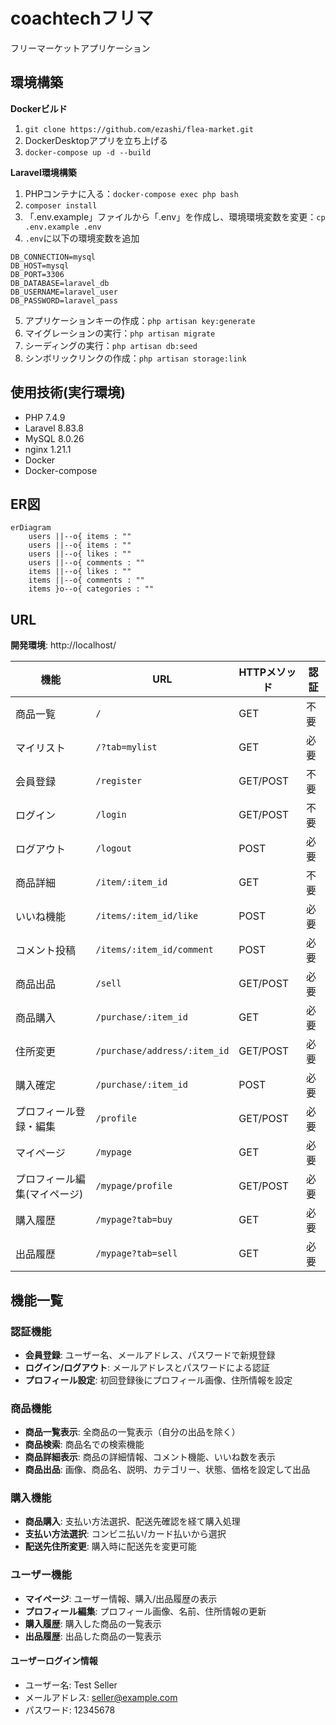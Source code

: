 # coachtechフリマ

フリーマーケットアプリケーション

## 環境構築

**Dockerビルド**
1. `git clone https://github.com/ezashi/flea-market.git`
2. DockerDesktopアプリを立ち上げる
3. `docker-compose up -d --build`

**Laravel環境構築**
1. PHPコンテナに入る：`docker-compose exec php bash`
2. `composer install`
3. 「.env.example」ファイルから「.env」を作成し、環境環境変数を変更：`cp .env.example .env`
4. `.env`に以下の環境変数を追加
```
DB_CONNECTION=mysql
DB_HOST=mysql
DB_PORT=3306
DB_DATABASE=laravel_db
DB_USERNAME=laravel_user
DB_PASSWORD=laravel_pass
```
5. アプリケーションキーの作成：`php artisan key:generate`
6. マイグレーションの実行：`php artisan migrate`
7. シーディングの実行：`php artisan db:seed`
8. シンボリックリンクの作成：`php artisan storage:link`

## 使用技術(実行環境)
- PHP 7.4.9
- Laravel 8.83.8
- MySQL 8.0.26
- nginx 1.21.1
- Docker
- Docker-compose

## ER図
```mermaid
erDiagram
    users ||--o{ items : ""
    users ||--o{ items : ""
    users ||--o{ likes : ""
    users ||--o{ comments : ""
    items ||--o{ likes : ""
    items ||--o{ comments : ""
    items }o--o{ categories : ""
```

## URL
**開発環境**: http://localhost/

| 機能 | URL | HTTPメソッド | 認証 |
|------|-----|-------------|------|
| 商品一覧 | `/` | GET | 不要 |
| マイリスト | `/?tab=mylist` | GET | 必要 |
| 会員登録 | `/register` | GET/POST | 不要 |
| ログイン | `/login` | GET/POST | 不要 |
| ログアウト | `/logout` | POST | 必要 |
| 商品詳細 | `/item/:item_id` | GET | 不要 |
| いいね機能 | `/items/:item_id/like` | POST | 必要 |
| コメント投稿 | `/items/:item_id/comment` | POST | 必要 |
| 商品出品 | `/sell` | GET/POST | 必要 |
| 商品購入 | `/purchase/:item_id` | GET | 必要 |
| 住所変更 | `/purchase/address/:item_id` | GET/POST | 必要 |
| 購入確定 | `/purchase/:item_id` | POST | 必要 |
| プロフィール登録・編集 | `/profile` | GET/POST | 必要 |
| マイページ | `/mypage` | GET | 必要 |
| プロフィール編集(マイページ) | `/mypage/profile` | GET/POST | 必要 |
| 購入履歴 | `/mypage?tab=buy` | GET | 必要 |
| 出品履歴 | `/mypage?tab=sell` | GET | 必要 |


## 機能一覧

### 認証機能
- **会員登録**: ユーザー名、メールアドレス、パスワードで新規登録
- **ログイン/ログアウト**: メールアドレスとパスワードによる認証
- **プロフィール設定**: 初回登録後にプロフィール画像、住所情報を設定

### 商品機能
- **商品一覧表示**: 全商品の一覧表示（自分の出品を除く）
- **商品検索**: 商品名での検索機能
- **商品詳細表示**: 商品の詳細情報、コメント機能、いいね数を表示
- **商品出品**: 画像、商品名、説明、カテゴリー、状態、価格を設定して出品

### 購入機能
- **商品購入**: 支払い方法選択、配送先確認を経て購入処理
- **支払い方法選択**: コンビニ払い/カード払いから選択
- **配送先住所変更**: 購入時に配送先を変更可能

### ユーザー機能
- **マイページ**: ユーザー情報、購入/出品履歴の表示
- **プロフィール編集**: プロフィール画像、名前、住所情報の更新
- **購入履歴**: 購入した商品の一覧表示
- **出品履歴**: 出品した商品の一覧表示

#### ユーザーログイン情報
- ユーザー名: Test Seller
- メールアドレス: seller@example.com
- パスワード: 12345678
